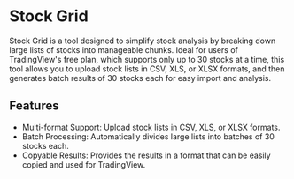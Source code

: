 # Stock Grid
Stock Grid is a tool designed to simplify stock analysis by breaking down large lists of stocks into manageable chunks. Ideal for users of TradingView's free plan, which supports only up to 30 stocks at a time, this tool allows you to upload stock lists in CSV, XLS, or XLSX formats, and then generates batch results of 30 stocks each for easy import and analysis.

## Features
- Multi-format Support: Upload stock lists in CSV, XLS, or XLSX formats.
- Batch Processing: Automatically divides large lists into batches of 30 stocks each.
- Copyable Results: Provides the results in a format that can be easily copied and used for TradingView.
